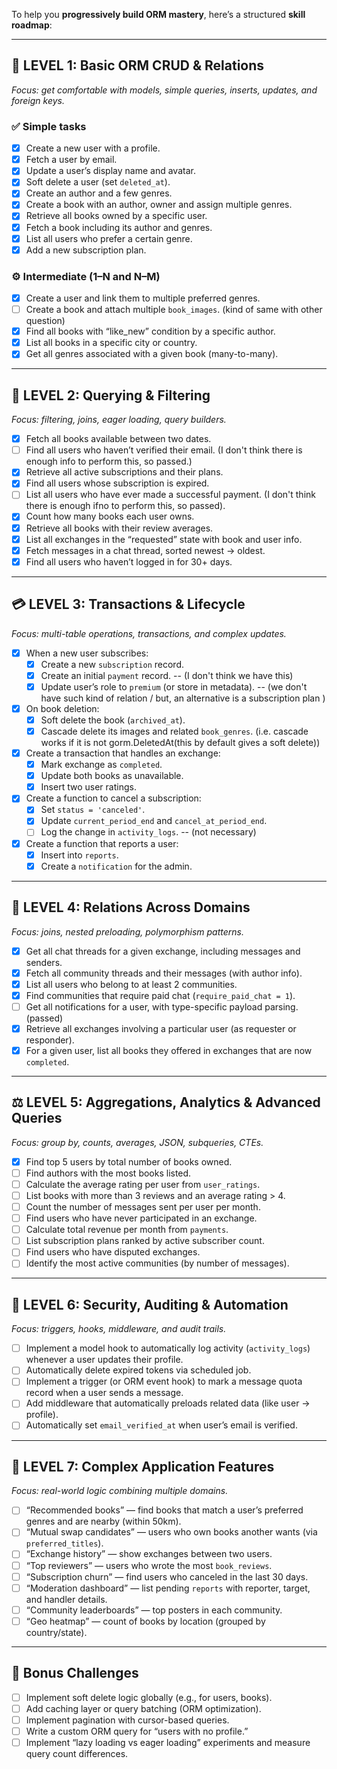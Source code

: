 To help you **progressively build ORM mastery**, here’s a structured **skill roadmap**:

---

## 🧩 **LEVEL 1: Basic ORM CRUD & Relations**

*Focus: get comfortable with models, simple queries, inserts, updates, and foreign keys.*

### ✅ Simple tasks

 - [x] Create a new user with a profile.
 - [x] Fetch a user by email.
 - [x] Update a user’s display name and avatar.
 - [x] Soft delete a user (set `deleted_at`).
 - [x] Create an author and a few genres.
 - [x] Create a book with an author, owner and assign multiple genres.
 - [x] Retrieve all books owned by a specific user.
 - [x] Fetch a book including its author and genres.
 - [x] List all users who prefer a certain genre.
 - [x] Add a new subscription plan.

### ⚙️ Intermediate (1–N and N–M)

 - [x] Create a user and link them to multiple preferred genres.
 - [ ] Create a book and attach multiple `book_images`. (kind of same with other question)
 - [x] Find all books with “like_new” condition by a specific author.
 - [x] List all books in a specific city or country.
 - [x] Get all genres associated with a given book (many-to-many).

---

## 🧭 **LEVEL 2: Querying & Filtering**

*Focus: filtering, joins, eager loading, query builders.*

 - [x] Fetch all books available between two dates.
 - [ ] Find all users who haven’t verified their email. (I don't think there is enough info to perform this, so passed.)
 - [x] Retrieve all active subscriptions and their plans.
 - [x] Find all users whose subscription is expired.
 - [ ] List all users who have ever made a successful payment. (I don't think there is enough ifno to perform this, so passed).
 - [x] Count how many books each user owns.
 - [x] Retrieve all books with their review averages.
 - [x] List all exchanges in the “requested” state with book and user info.
 - [x] Fetch messages in a chat thread, sorted newest → oldest.
 - [x] Find all users who haven’t logged in for 30+ days.

---

## 💳 **LEVEL 3: Transactions & Lifecycle**

*Focus: multi-table operations, transactions, and complex updates.*

 - [x] When a new user subscribes:
   - [x] Create a new `subscription` record.
   - [x] Create an initial `payment` record. --  (I don't think we have this)
   - [x] Update user’s role to `premium` (or store in metadata). -- (we don't have such kind of relation / but, an alternative is a subscription plan )
 - [x] On book deletion:
   - [x] Soft delete the book (`archived_at`).
   - [x] Cascade delete its images and related `book_genres`. (i.e. cascade works if it is not gorm.DeletedAt(this by default gives a soft delete))
 - [x] Create a transaction that handles an exchange:
   - [x] Mark exchange as `completed`.
   - [x] Update both books as unavailable.
   - [x] Insert two user ratings.
 - [x] Create a function to cancel a subscription:
   - [x] Set `status = 'canceled'`.
   - [x] Update `current_period_end` and `cancel_at_period_end`.
   - [ ] Log the change in `activity_logs`. -- (not necessary)
 - [x] Create a function that reports a user:
   - [x] Insert into `reports`.
   - [x] Create a `notification` for the admin.

---

## 💬 **LEVEL 4: Relations Across Domains**

*Focus: joins, nested preloading, polymorphism patterns.*

 - [x] Get all chat threads for a given exchange, including messages and senders.
 - [x] Fetch all community threads and their messages (with author info).
 - [x] List all users who belong to at least 2 communities.
 - [x] Find communities that require paid chat (`require_paid_chat = 1`).
 - [ ] Get all notifications for a user, with type-specific payload parsing. (passed)
 - [x] Retrieve all exchanges involving a particular user (as requester or responder).
 - [x] For a given user, list all books they offered in exchanges that are now `completed`.

---

## ⚖️ **LEVEL 5: Aggregations, Analytics & Advanced Queries**

*Focus: group by, counts, averages, JSON, subqueries, CTEs.*

 - [x] Find top 5 users by total number of books owned.
 - [ ] Find authors with the most books listed.
 - [ ] Calculate the average rating per user from `user_ratings`.
 - [ ] List books with more than 3 reviews and an average rating > 4.
 - [ ] Count the number of messages sent per user per month.
 - [ ] Find users who have never participated in an exchange.
 - [ ] Calculate total revenue per month from `payments`.
 - [ ] List subscription plans ranked by active subscriber count.
 - [ ] Find users who have disputed exchanges.
 - [ ] Identify the most active communities (by number of messages).

---

## 🔐 **LEVEL 6: Security, Auditing & Automation**

*Focus: triggers, hooks, middleware, and audit trails.*

 - [ ] Implement a model hook to automatically log activity (`activity_logs`) whenever a user updates their profile.
 - [ ] Automatically delete expired tokens via scheduled job.
 - [ ] Implement a trigger (or ORM event hook) to mark a message quota record when a user sends a message.
 - [ ] Add middleware that automatically preloads related data (like user → profile).
 - [ ] Automatically set `email_verified_at` when user’s email is verified.

---

## 🧠 **LEVEL 7: Complex Application Features**

*Focus: real-world logic combining multiple domains.*

 - [ ] “Recommended books” — find books that match a user’s preferred genres and are nearby (within 50km).
 - [ ] “Mutual swap candidates” — users who own books another wants (via `preferred_titles`).
 - [ ] “Exchange history” — show exchanges between two users.
 - [ ] “Top reviewers” — users who wrote the most `book_reviews`.
 - [ ] “Subscription churn” — find users who canceled in the last 30 days.
 - [ ] “Moderation dashboard” — list pending `reports` with reporter, target, and handler details.
 - [ ] “Community leaderboards” — top posters in each community.
 - [ ] “Geo heatmap” — count of books by location (grouped by country/state).

---

## 🧩 Bonus Challenges

 - [ ] Implement soft delete logic globally (e.g., for users, books).
 - [ ] Add caching layer or query batching (ORM optimization).
 - [ ] Implement pagination with cursor-based queries.
 - [ ] Write a custom ORM query for “users with no profile.”
 - [ ] Implement “lazy loading vs eager loading” experiments and measure query count differences.